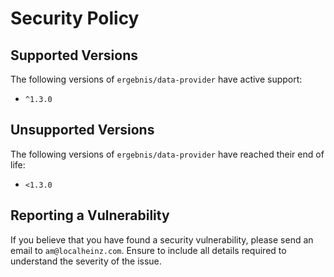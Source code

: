 # Security Policy

## Supported Versions

The following versions of `ergebnis/data-provider` have active support:

- `^1.3.0`

## Unsupported Versions

The following versions of `ergebnis/data-provider` have reached their end of life:

- `<1.3.0`

## Reporting a Vulnerability

If you believe that you have found a security vulnerability, please send an email to `am@localheinz.com`. Ensure to include all details required to understand the severity of the issue.

